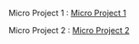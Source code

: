 Micro Project 1 : [Micro Project 1](./Micro-project-1/)

Micro Project 2 : [Micro Project 2](./Micro-Project-2/)
